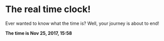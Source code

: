 # The real time clock!

Ever wanted to know what the time is? Well, your journey is about to end!

**The time is Nov 25, 2017, 15:58**
